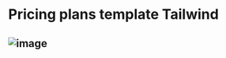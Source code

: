 # Pricing plans template Tailwind

## ![image](https://user-images.githubusercontent.com/37300065/200413420-474adb10-c9da-423d-8017-a2a2ab4e2d7d.png)

